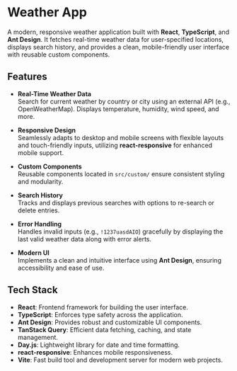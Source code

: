 # Weather App

A modern, responsive weather application built with **React**, **TypeScript**, and **Ant Design**. It fetches real-time weather data for user-specified locations, displays search history, and provides a clean, mobile-friendly user interface with reusable custom components.

## Features

- **Real-Time Weather Data**  
  Search for current weather by country or city using an external API (e.g., OpenWeatherMap). Displays temperature, humidity, wind speed, and more.
- **Responsive Design**  
  Seamlessly adapts to desktop and mobile screens with flexible layouts and touch-friendly inputs, utilizing **react-responsive** for enhanced mobile support.

- **Custom Components**  
  Reusable components located in `src/custom/` ensure consistent styling and modularity.

- **Search History**  
  Tracks and displays previous searches with options to re-search or delete entries.

- **Error Handling**  
  Handles invalid inputs (e.g., `!1237uasdAIO`) gracefully by displaying the last valid weather data along with error alerts.

- **Modern UI**  
  Implements a clean and intuitive interface using **Ant Design**, ensuring accessibility and ease of use.

## Tech Stack

- **React**: Frontend framework for building the user interface.
- **TypeScript**: Enforces type safety across the application.
- **Ant Design**: Provides robust and customizable UI components.
- **TanStack Query**: Efficient data fetching, caching, and state management.
- **Day.js**: Lightweight library for date and time formatting.
- **react-responsive**: Enhances mobile responsiveness.
- **Vite**: Fast build tool and development server for modern web projects.
